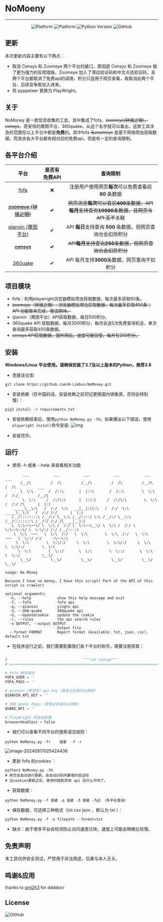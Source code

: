 # NoMoeny

------



<div align=center>
    <img alt="Platform" src="https://img.shields.io/badge/platform-windows-blue">
    <img alt="Platform" src="https://img.shields.io/badge/platform-Linux-blue">
    <img alt="Python Version" src="https://img.shields.io/badge/python-3.8.6-yellow">
    <img alt="GitHub" src="https://img.shields.io/github/license/jorhelp/Ingram">
</div>

## 更新
本次更新内容主要有以下两点：
- 取消 Censys 和 Zoomeye 两个平台的接口，原因是 Censys 和 Zoomeye 做了更为强力的反爬措施，Zoomeye 加入了滑动验证码和中文点选验证码，且两个平台都取消了免费api的调用，积分只适用于网页查看，故取消此两个平台，后续会争取加入进来。
- 将 pyppeteer 更换为 PlayWright。

## 关于

NoMoney 是一款信息收集的工具，其中集成了fofa，<del>zoomeye(钟馗之眼)，censys</del>，奇安信的鹰图平台，360quake。从这个名字就可以看出，这款工具涉及的范围在以上平台中都是<b>免费</b>的。其中fofa <del>与zoomeye</del> 是基于网络爬虫获取数据，而其余各大平台都有相对应的免费api，但是有一定的查询限制。



## 各平台介绍



|                       平台                        | 是否有免费API |                           查询限制                           |
| :-----------------------------------------------: | :-----------: | :----------------------------------------------------------: |
|            [fofa](https://fofa.info/)             |       ❌       |  注册用户使用网页<b>每次</b>可以免费查看前 <b>60</b> 条数据  |
|  <del>[zoomeye (钟馗之眼)](https://www.zoomeye.org/)   |      <del> ✔       | <del>网页浏览<b>每次</b>可以看前<b>400</b>条数据，API <b>每月</b>支持查询<b>10000</b>条数据，且网页与API 互不关联</del> |
| [qianxin (鹰图平台)](https://hunter.qianxin.com/) |       ✔       | API <b>每日</b>支持查询 <b>500</b> 条数据，但网页查询也会扣除积分 |
| <del>[censys](https://search.censys.io/)              |      <del> ✔       | <del>API<b>每月</b>支持查询<b>250</b>条数据，但网页查询也会扣除积分 |
|  [360uake](https://quake.360.net/quake/#/index)   |       ✔       |       API 每月支持<b>3000</b>条数据，网页查询不扣积分        |

## 项目模块

- fofa：利用playwright浏览器模拟爬虫获取数据，每次最多获取60条。
- <del>zoomeye（钟馗之眼）: 浏览器模拟爬虫获取数据，每次最多获取400条；API 功能暂未完成，敬请期待。</del>
- qianxin（鹰图平台）API获取数据，每日500积分。
- 360quake API 获取数据，每月3000积分，每月会送5次免费查询机会，单次查询最多获取400条数据。
- <del>censys API获取数据，国外网站，速度可能较慢，每月有250积分。</del>



## 安装

  **Windows/Linux 平台使用。请确保安装了3.7及以上版本的Python，推荐3.8**

- 克隆该仓库:

```shell
git clone https://github.com/H-Limbus/NoMoney.git
```

- 安装依赖（在中国的话，安装依赖之前切记更换国内镜像源，否则会特别慢）：

```shell
pip3 install -r requirements.txt
```

- 安装依赖结束后，使用`python NoMoney.py -fU`，如果爆出以下错误，使用`playwright install`命令安装:
![img](https://cdn.jsdelivr.net/gh/H-Limbus/myBlogImage/img/202409170250442.png)

- 安装完毕。



## 运行

- 使用 -h 或者 --help 来查看相关功能

```shell
        ___           ___           ___           ___           ___           ___
       /__/\         /  /\         /__/\         /  /\         /__/\         /  /\          ___
       \  \:\       /  /::\       |  |::\       /  /::\        \  \:\       /  /:/_        /__/|
        \  \:\     /  /:/\:\      |  |:|:\     /  /:/\:\        \  \:\     /  /:/ /\      |  |:|
    _____\__\:\   /  /:/  \:\   __|__|:|\:\   /  /:/  \:\   _____\__\:\   /  /:/ /:/_     |  |:|
   /__/::::::::\ /__/:/ \__\:\ /__/::::| \:\ /__/:/ \__\:\ /__/::::::::\ /__/:/ /:/ /\  __|__|:|
   \  \:\~~\~~\/ \  \:\ /  /:/ \  \:\~~\__\/ \  \:\ /  /:/ \  \:\~~\~~\/ \  \:\/:/ /:/ /__/::::\
    \  \:\  ~~~   \  \:\  /:/   \  \:\        \  \:\  /:/   \  \:\  ~~~   \  \::/ /:/     ~\~~\:\
     \  \:\        \  \:\/:/     \  \:\        \  \:\/:/     \  \:\        \  \:\/:/        \  \:\
      \  \:\        \  \::/       \  \:\        \  \::/       \  \:\        \  \::/          \__\/
       \__\/         \__\/         \__\/         \__\/         \__\/         \__\/

usage: No Money

Because I have no money, I have this script( Part of the API of this script is crawler)

optional arguments:
  -h, --help            show this help message and exit
  -f, --fofa            fofa api
  -q, --qianxin         yingtu api
  -3, --360-quake       360quake api
  -U, --UpdateCookie    update the cookie
  -r, --rules           the api search rules
  -o OUTPUT, --output OUTPUT
                        Output file
  --format FORMAT       Report format (Available: txt, json, csv), default txt
```

- 在程序运行之前，我们需要配置我们各个平台的账号，需要注册获取：

```python

#                                   """can change"""
# =======================================================================================

# fofa 账号密码
FOFA_USER = ''
FOFA_PASS = ''

# qianxin（奇安信）api-key（登录之后就可以获取）
QIANXIN_API_KEY = ''

# 360_quake 的api（登录之后就可以获取）
QUAKE_API = ''

# PlayWright 的启动配置
browserHeadless = False   
```

- 我们可以查看不同平台的搜索语法规则：

```shell
python NoMoney.py -fr    或者  -f -r 
```
![image-20240917025424436](https://cdn.jsdelivr.net/gh/H-Limbus/myBlogImage/img/202409170254971.png)



- 更新 fofa 的cookies ：

```shell
python3 NoMoney.py -fU
# 网页会自动进行更新，会自动识别所要填的验证码
# 当cookies更新之后，使用时就和其他 api 没什么不同了。
```

- 获取数据：

```shell
python NoMoney.py -f 或者 -q 或者 -3 或者 -fq3 （多平台查询）
```

- 保存数据，可选择三种格式（txt  csv  json ，默认为 txt ）：

```shell
python NoMoney.py -f -o filepath --format=txt
```

- 缺点：由于很多平台会检测防止访问速度过快，速度上可能会稍微比较慢。



## 免责声明

本工具仅供安全测试，严禁用于非法用途，后果与本人无关。



## 鸣谢&应用

thanks to [sml2h3](https://github.com/sml2h3) for ddddocr



## License

<img alt="GitHub" src="https://img.shields.io/github/license/jorhelp/Ingram">

